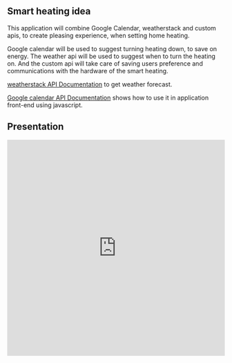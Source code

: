 ## Smart heating idea

This application will combine Google Calendar, weatherstack and custom apis, to create pleasing experience, when setting home heating.

Google calendar will be used to suggest turning heating down, to save on energy. The weather api will be used to suggest when to turn the heating on. And the custom api will take care of saving users preference and communications with the hardware of the smart heating.

[weatherstack API Documentation](https://weatherstack.com/documentation) to get weather forecast.

[Google calendar API Documentation](https://developers.google.com/calendar/quickstart/js) shows how to use it in application front-end using javascript.

## Presentation

<iframe
	src="https://docs.google.com/presentation/d/e/2PACX-1vSO904qsEWZtYYJj0k5hRa-N7hP1Nw7re1mie4I6P3UwPCWP2sxf8n5DNaUURPa8YMYT80HOB_rb-6w/embed?start=false&loop=false&delayms=60000"
	frameborder="0"
	allowfullscreen="true"
	mozallowfullscreen="true"
	webkitallowfullscreen="true"
	style="
		width: 100%;
		height: 500px;
	"
></iframe>

